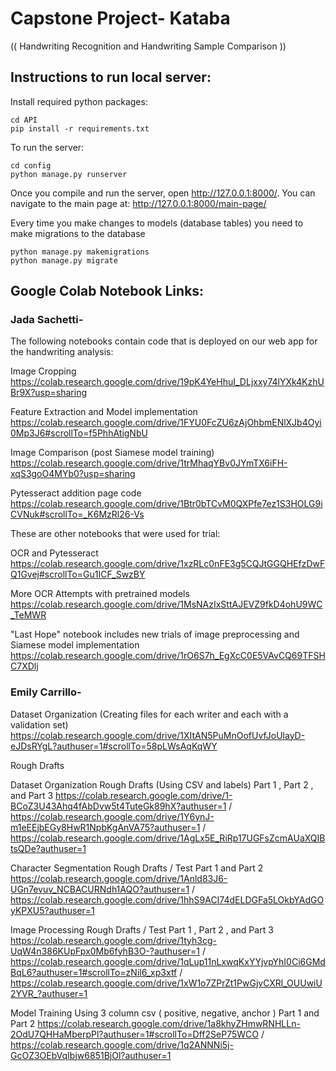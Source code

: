 # Capstone Project- Kataba
(( Handwriting Recognition and Handwriting Sample Comparison ))

## Instructions to run local server:

Install required python packages:
```
cd API
pip install -r requirements.txt
```

To run the server:
```
cd config
python manage.py runserver
```

Once you compile and run the server, open http://127.0.0.1:8000/.
You can navigate to the main page at: http://127.0.0.1:8000/main-page/

Every time you make changes to models (database tables) you need to make migrations to the database
```
python manage.py makemigrations
python manage.py migrate
```


## Google Colab Notebook Links: 

### Jada Sachetti- 
The following notebooks contain code that is deployed on our web app for the handwriting analysis:

Image Cropping https://colab.research.google.com/drive/19pK4YeHhuI_DLjxxy74lYXk4KzhUBr9X?usp=sharing

Feature Extraction and Model implementation https://colab.research.google.com/drive/1FYU0FcZU6zAjOhbmENlXJb4Oyi0Mp3J6#scrollTo=f5PhhAtigNbU

Image Comparison (post Siamese model training) https://colab.research.google.com/drive/1trMhaqYBv0JYmTX6iFH-xqS3goO4MYb0?usp=sharing

Pytesseract addition page code https://colab.research.google.com/drive/1Btr0bTCvM0QXPfe7ez1S3HOLG9iCVNuk#scrollTo=_K6MzRl26-Vs

These are other notebooks that were used for trial:

OCR and Pytesseract https://colab.research.google.com/drive/1xzRLc0nFE3g5CQJtGGQHEfzDwFQ1Gvej#scrollTo=Gu1ICF_SwzBY

More OCR Attempts with pretrained models https://colab.research.google.com/drive/1MsNAzIxSttAJEVZ9fkD4ohU9WC_TeMWR

"Last Hope" notebook includes new trials of image preprocessing and Siamese model implementation https://colab.research.google.com/drive/1rO6S7h_EgXcC0E5VAvCQ69TFSHC7XDlj

### Emily Carrillo- 

Dataset Organization (Creating files for each writer and each with a validation set) https://colab.research.google.com/drive/1XItAN5PuMnOofUvfJoUlayD-eJDsRYgL?authuser=1#scrollTo=58pLWsAqKqWY

Rough Drafts

Dataset Organization Rough Drafts (Using CSV and labels) Part 1 , Part 2 , and Part 3  https://colab.research.google.com/drive/1-BCoZ3U43Ahq4fAbDvw5t4TuteGk89hX?authuser=1  /  https://colab.research.google.com/drive/1Y6ynJ-m1eEEjbEGy8HwR1NpbKgAnVA75?authuser=1 /  https://colab.research.google.com/drive/1AgLx5E_RiRp17UGFsZcmAUaXQIBtsQDe?authuser=1

Character Segmentation Rough Drafts / Test Part 1 and Part 2 https://colab.research.google.com/drive/1Anld83J6-UGn7evuv_NCBACURNdh1AQO?authuser=1 /  https://colab.research.google.com/drive/1hhS9ACI74dELDGFa5LOkbYAdGOyKPXU5?authuser=1

Image Processing Rough Drafts / Test Part 1 , Part 2 , and Part 3 https://colab.research.google.com/drive/1tyh3cg-UqW4n386KUpFpx0Mb6fyhB3O-?authuser=1  /  https://colab.research.google.com/drive/1qLup11nLxwqKxYYjvpYhI0Ci6GMdBqL6?authuser=1#scrollTo=zNil6_xp3xtf / https://colab.research.google.com/drive/1xW1o7ZPrZt1PwGjvCXRl_OUUwiU2YVR_?authuser=1

Model Training Using 3 column csv ( positive, negative, anchor ) Part 1 and Part 2 https://colab.research.google.com/drive/1a8khyZHmwRNHLLn-2OdU7QHHaMberpPl?authuser=1#scrollTo=Dff2SeP75WCO  /  https://colab.research.google.com/drive/1q2ANNNi5j-GcOZ3OEbVqIbjw6851BjOl?authuser=1